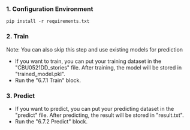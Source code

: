 ### 1. Configuration Environment

```
pip install -r requirements.txt
```

### 2. Train

Note: You can also skip this step and use existing models for prediction

- If you want to train, you can put your training dataset in the "CBU0521DD_stories" file. After training, the model will be stored in "trained_model.pkl".
- Run the "6.7.1 Train" block.

### 3. Predict

- If you want to predict, you can put your predicting dataset in the "predict" file. After predicting, the result will be stored in "result.txt".
- Run the "6.7.2 Predict" block.
